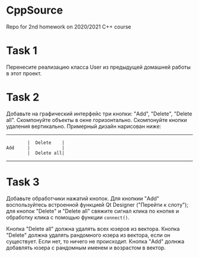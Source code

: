 # CppSource

Repo for 2nd homework on 2020/2021 C++ course

# Task 1

Перенесите реализацию класса User из предыдущей домашней работы в этот проект.

# Task 2

Добавьте на графический интерфейс три кнопки: "Add", "Delete", "Delete all". Скомпонуйте объекты в окне горизонтально. Скомпонуйте кнопки удаления вертикально. Примерный дизайн нарисован ниже:

__________________________
            |  Delete    |   
    Add     |            |
            |  Delete all|
__________________________

# Task 3

Добавьте обработчики нажатий кнопок. Для кнопкии "Add" воспользуйтесь встроенной функцией Qt Designer ("Перейти к слоту"); для кнопок "Delete" и "Delete all" свяжите сигнал клика по кнопке и обработку клика с помощью функции `connect()`. 

Кнопка "Delete all" должна удалять всех юзеров из вектора. Кнопка "Delete" должна удалять рандомного юзера из вектора, если он существует. Если нет, то ничего не происходит. Кнопка "Add" долнжа добавлять юзера с рандомным именем и возрастом в вектор. 

